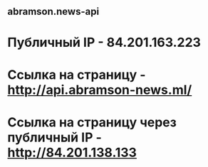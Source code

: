 ## abramson.news-api
# Публичный IP - 84.201.163.223
# Cсылка на страницу - http://api.abramson-news.ml/
# Ссылка на страницу через публичный IP - http://84.201.138.133
